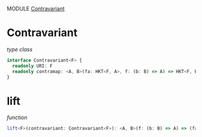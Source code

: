 MODULE [Contravariant](https://github.com/gcanti/fp-ts/blob/master/src/Contravariant.ts)

# Contravariant

_type class_

```ts
interface Contravariant<F> {
  readonly URI: F
  readonly contramap: <A, B>(fa: HKT<F, A>, f: (b: B) => A) => HKT<F, B>
}
```

# lift

_function_

```ts
lift<F>(contravariant: Contravariant<F>): <A, B>(f: (b: B) => A) => (fa: HKT<F, A>) => HKT<F, B>
```
